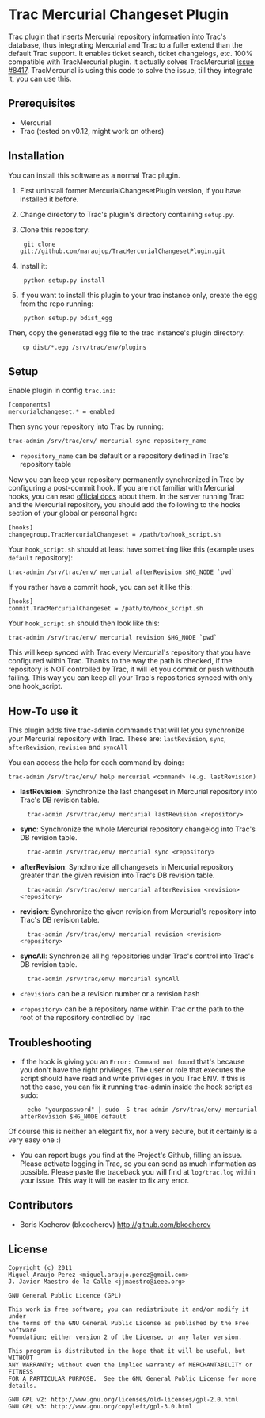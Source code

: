 # Trac Mercurial Changeset Plugin

Trac plugin that inserts Mercurial repository information into Trac's database, thus integrating Mercurial and Trac to a fuller extend than the default Trac support. It enables ticket search, ticket changelogs, etc. 100% compatible with TracMercurial plugin. It actually solves TracMercurial <a href="http://trac.edgewall.org/ticket/8417">issue #8417</a>. TracMercurial is using this code to solve the issue, till they integrate it, you can use this.

## Prerequisites

 * Mercurial
 * Trac (tested on v0.12, might work on others)

## Installation

You can install this software as a normal Trac plugin.

1. First uninstall former MercurialChangesetPlugin version, if you have installed it before.
2. Change directory to Trac's plugin's directory containing ``setup.py``.
3. Clone this repository:

        git clone git://github.com/maraujop/TracMercurialChangesetPlugin.git

4. Install it:

        python setup.py install

5. If you want to install this plugin to your trac instance only, create the egg from the repo running:

        python setup.py bdist_egg

Then, copy the generated egg file to the trac instance's plugin directory:

        cp dist/*.egg /srv/trac/env/plugins

## Setup

Enable plugin in config ``trac.ini``:

    [components]
    mercurialchangeset.* = enabled

Then sync your repository into Trac by running:

    trac-admin /srv/trac/env/ mercurial sync repository_name

* ``repository_name`` can be default or a repository defined in Trac's repository table

Now you can keep your repository permanently synchronized in Trac by configuring a post-commit hook. If you are not familiar with Mercurial hooks, you can read <a href="http://www.selenic.com/mercurial/hgrc.5.html#hooks">official docs</a> about them. In the server running Trac and the Mercurial repository, you should add the following to the hooks section of your global or personal hgrc:

    [hooks]
    changegroup.TracMercurialChangeset = /path/to/hook_script.sh
	
Your ``hook_script.sh`` should at least have something like this (example uses ``default`` repository):

    trac-admin /srv/trac/env/ mercurial afterRevision $HG_NODE `pwd`

If you rather have a commit hook, you can set it like this:

    [hooks]
    commit.TracMercurialChangeset = /path/to/hook_script.sh

Your ``hook_script.sh`` should then look like this:

    trac-admin /srv/trac/env/ mercurial revision $HG_NODE `pwd`

This will keep synced with Trac every Mercurial's repository that you have configured within Trac. Thanks to the way the path is checked, if the repository is NOT controlled by Trac, it will let you commit or push withouth failing. This way you can keep all your Trac's repositories synced with only one hook_script.

## How-To use it
 
This plugin adds five trac-admin commands that will let you synchronize your Mercurial repository with Trac. These are: ``lastRevision``, ``sync``, ``afterRevision``, ``revision`` and ``syncAll``

You can access the help for each command by doing:

    trac-admin /srv/trac/env/ help mercurial <command> (e.g. lastRevision)

* **lastRevision**: Synchronize the last changeset in Mercurial repository into Trac's DB revision table. 
    
        trac-admin /srv/trac/env/ mercurial lastRevision <repository>

* **sync**: Synchronize the whole Mercurial repository changelog into Trac's DB revision table. 

        trac-admin /srv/trac/env/ mercurial sync <repository>

* **afterRevision**: Synchronize all changesets in Mercurial repository greater than the given revision into Trac's DB revision table.
    
        trac-admin /srv/trac/env/ mercurial afterRevision <revision> <repository>

* **revision**: Synchronize the given revision from Mercurial's repository into Trac's DB revision table.
    
        trac-admin /srv/trac/env/ mercurial revision <revision> <repository>

* **syncAll**: Synchronize all hg repositories under Trac's control into Trac's DB revision table.

        trac-admin /srv/trac/env/ mercurial syncAll

* ``<revision>`` can be a revision number or a revision hash
* ``<repository>`` can be a repository name within Trac or the path to the root of the repository controlled by Trac


## Troubleshooting

* If the hook is giving you an ``Error: Command not found`` that's because you don't have the right privileges. The user or role that executes the script should have read and write privileges in you Trac ENV. If this is not the case, you can fix it running trac-admin inside the hook script as sudo:

        echo "yourpassword" | sudo -S trac-admin /srv/trac/env/ mercurial afterRevision $HG_NODE default

Of course this is neither an elegant fix, nor a very secure, but it certainly is a very easy one :) 

* You can report bugs you find at the Project's Github, filling an issue. Please activate logging in Trac, so you can send as much information as possible. Please paste the traceback you will find at ``log/trac.log`` within your issue. This way it will be easier to fix any error. 

## Contributors

* Boris Kocherov (bkcocherov) http://github.com/bkocherov

## License

    Copyright (c) 2011
    Miguel Araujo Perez <miguel.araujo.perez@gmail.com>
    J. Javier Maestro de la Calle <jjmaestro@ieee.org>

    GNU General Public Licence (GPL)

    This work is free software; you can redistribute it and/or modify it under
    the terms of the GNU General Public License as published by the Free Software
    Foundation; either version 2 of the License, or any later version.

    This program is distributed in the hope that it will be useful, but WITHOUT
    ANY WARRANTY; without even the implied warranty of MERCHANTABILITY or FITNESS
    FOR A PARTICULAR PURPOSE.  See the GNU General Public License for more
    details.

    GNU GPL v2: http://www.gnu.org/licenses/old-licenses/gpl-2.0.html
    GNU GPL v3: http://www.gnu.org/copyleft/gpl-3.0.html

